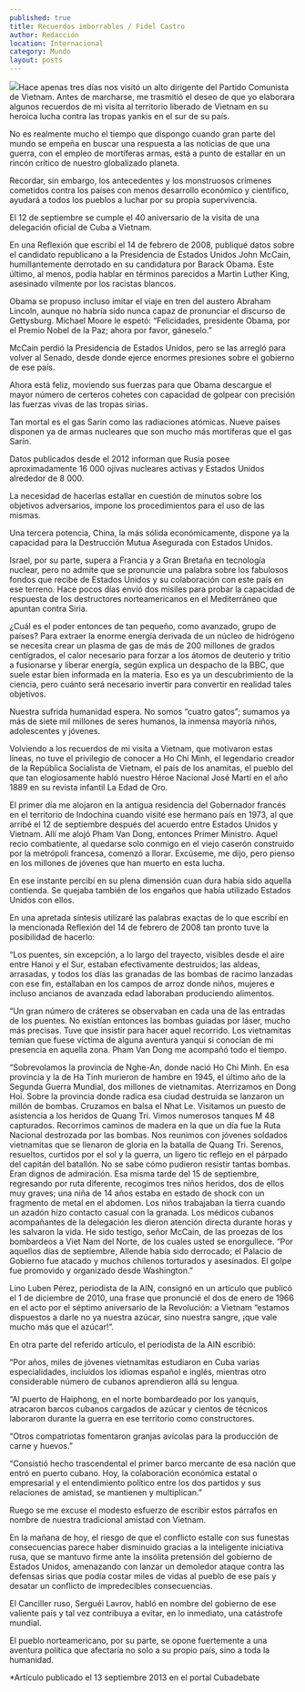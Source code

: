 ```yaml
---
published: true
title: Recuerdos imborrables / Fidel Castro
author: Redacción
location: Internacional
category: Mundo
layout: posts
---
```


![](http://i.imgur.com/JsqBvAxm.jpg)Hace apenas tres días nos visitó un alto dirigente del Partido Comunista de Vietnam. Antes de marcharse, me trasmitió el deseo de que yo elaborara algunos recuerdos de mi visita al territorio liberado de Vietnam en su heroica lucha contra las tropas yankis en el sur de su país.

No es realmente mucho el tiempo que dispongo cuando gran parte del mundo se empeña en buscar una respuesta a las noticias de que una guerra, con el empleo de mortíferas armas, está a punto de estallar en un rincón crítico de nuestro globalizado planeta.

Recordar, sin embargo, los antecedentes y los monstruosos crímenes cometidos contra los países con menos desarrollo económico y científico, ayudará a todos los pueblos a luchar por su propia supervivencia.

El 12 de septiembre se cumple el 40 aniversario de la visita de una delegación oficial de Cuba a Vietnam.

En una Reflexión que escribí el 14 de febrero de 2008, publiqué datos sobre el candidato republicano a la Presidencia de Estados Unidos John McCain, humillantemente derrotado en su candidatura por Barack Obama. Este último, al menos, podía hablar en términos parecidos a Martin Luther King, asesinado vilmente por los racistas blancos.

Obama se propuso incluso imitar el viaje en tren del austero Abraham Lincoln, aunque no habría sido nunca capaz de pronunciar el discurso de Gettysburg. Michael Moore le espetó: “Felicidades, presidente Obama, por el Premio Nobel de la Paz; ahora por favor, gáneselo.”

McCain perdió la Presidencia de Estados Unidos, pero se las arregló para volver al Senado, desde donde ejerce enormes presiones sobre el gobierno de ese país.

Ahora está feliz, moviendo sus fuerzas para que Obama descargue el mayor número de certeros cohetes con capacidad de golpear con precisión las fuerzas vivas de las tropas sirias.

Tan mortal es el gas Sarín como las radiaciones atómicas. Nueve países disponen ya de armas nucleares que son mucho más mortíferas que el gas Sarín.

Datos publicados desde el 2012 informan que Rusia posee aproximadamente 16 000 ojivas nucleares activas y Estados Unidos alrededor de 8 000.

La necesidad de hacerlas estallar en cuestión de minutos sobre los objetivos adversarios, impone los procedimientos para el uso de las mismas.

Una tercera potencia, China, la más sólida económicamente, dispone ya la capacidad para la Destrucción Mutua Asegurada con Estados Unidos.

Israel, por su parte, supera a Francia y a Gran Bretaña en tecnología nuclear, pero no admite que se pronuncie una palabra sobre los fabulosos fondos que recibe de Estados Unidos y su colaboración con este país en ese terreno. Hace pocos días envió dos misiles para probar la capacidad de respuesta de los destructores norteamericanos en el Mediterráneo que apuntan contra Siria.

¿Cuál es el poder entonces de tan pequeño, como avanzado, grupo de países? Para extraer la enorme energía derivada de un núcleo de hidrógeno se necesita crear un plasma de gas de más de 200 millones de grados centígrados, el calor necesario para forzar a los átomos de deuterio y tritio a fusionarse y liberar energía, según explica un despacho de la BBC, que suele estar bien informada en la materia. Eso es ya un descubrimiento de la ciencia, pero cuánto será necesario invertir para convertir en realidad tales objetivos.

Nuestra sufrida humanidad espera. No somos “cuatro gatos”; sumamos ya más de siete mil millones de seres humanos, la inmensa mayoría niños, adolescentes y jóvenes.

Volviendo a los recuerdos de mi visita a Vietnam, que motivaron estas líneas, no tuve el privilegio de conocer a Ho Chi Minh, el legendario creador de la República Socialista de Vietnam, el país de los anamitas, el pueblo del que tan elogiosamente habló nuestro Héroe Nacional José Martí en el año 1889 en su revista infantil La Edad de Oro.

El primer día me alojaron en la antigua residencia del Gobernador francés en el territorio de Indochina cuando visité ese hermano país en 1973, al que arribé el 12 de septiembre después del acuerdo entre Estados Unidos y Vietnam. Allí me alojó Pham Van Dong, entonces Primer Ministro. Aquel recio combatiente, al quedarse solo conmigo en el viejo caserón construido por la metrópoli francesa, comenzó a llorar. Excúseme, me dijo, pero pienso en los millones de jóvenes que han muerto en esta lucha.

En ese instante percibí en su plena dimensión cuan dura había sido aquella contienda. Se quejaba también de los engaños que había utilizado Estados Unidos con ellos.

En una apretada síntesis utilizaré las palabras exactas de lo que escribí en la mencionada Reflexión del 14 de febrero de 2008 tan pronto tuve la posibilidad de hacerlo:

“Los puentes, sin excepción, a lo largo del trayecto, visibles desde el aire entre Hanoi y el Sur, estaban efectivamente destruidos; las aldeas, arrasadas, y todos los días las granadas de las bombas de racimo lanzadas con ese fin, estallaban en los campos de arroz donde niños, mujeres e incluso ancianos de avanzada edad laboraban produciendo alimentos.

“Un gran número de cráteres se observaban en cada una de las entradas de los puentes. No existían entonces las bombas guiadas por láser, mucho más precisas. Tuve que insistir para hacer aquel recorrido. Los vietnamitas temían que fuese víctima de alguna aventura yanqui si conocían de mi presencia en aquella zona. Pham Van Dong me acompañó todo el tiempo.

“Sobrevolamos la provincia de Nghe-An, donde nació Ho Chi Minh. En esa provincia y la de Ha Tinh murieron de hambre en 1945, el último año de la Segunda Guerra Mundial, dos millones de vietnamitas. Aterrizamos en Dong Hoi. Sobre la provincia donde radica esa ciudad destruida se lanzaron un millón de bombas. Cruzamos en balsa el Nhat Le. Visitamos un puesto de asistencia a los heridos de Quang Tri. Vimos numerosos tanques M 48 capturados. Recorrimos caminos de madera en la que un día fue la Ruta Nacional destrozada por las bombas. Nos reunimos con jóvenes soldados vietnamitas que se llenaron de gloria en la batalla de Quang Tri. Serenos, resueltos, curtidos por el sol y la guerra, un ligero tic reflejo en el párpado del capitán del batallón. No se sabe cómo pudieron resistir tantas bombas. Eran dignos de admiración. Esa misma tarde del 15 de septiembre, regresando por ruta diferente, recogimos tres niños heridos, dos de ellos muy graves; una niña de 14 años estaba en estado de shock con un fragmento de metal en el abdomen. Los niños trabajaban la tierra cuando un azadón hizo contacto casual con la granada. Los médicos cubanos acompañantes de la delegación les dieron atención directa durante horas y les salvaron la vida. He sido testigo, señor McCain, de las proezas de los bombardeos a Viet Nam del Norte, de los cuales usted se enorgullece. “Por aquellos días de septiembre, Allende había sido derrocado; el Palacio de Gobierno fue atacado y muchos chilenos torturados y asesinados. El golpe fue promovido y organizado desde Washington.”

Lino Luben Pérez, periodista de la AIN, consignó en un artículo que publicó el 1 de diciembre de 2010, una frase que pronuncié el dos de enero de 1966 en el acto por el séptimo aniversario de la Revolución: a Vietnam “estamos dispuestos a darle no ya nuestra azúcar, sino nuestra sangre, ¡que vale mucho más que el azúcar!”.

En otra parte del referido artículo, el periodista de la AIN escribió:

“Por años, miles de jóvenes vietnamitas estudiaron en Cuba varias especialidades, incluidos los idiomas español e inglés, mientras otro considerable número de cubanos aprendieron allá su lengua.

“Al puerto de Haiphong, en el norte bombardeado por los yanquis, atracaron barcos cubanos cargados de azúcar y cientos de técnicos laboraron durante la guerra en ese territorio como constructores.

“Otros compatriotas fomentaron granjas avícolas para la producción de carne y huevos.”

“Consistió hecho trascendental el primer barco mercante de esa nación que entró en puerto cubano. Hoy, la colaboración económica estatal o empresarial y el entendimiento político entre los dos partidos y sus relaciones de amistad, se mantienen y multiplican.”

Ruego se me excuse el modesto esfuerzo de escribir estos párrafos en nombre de nuestra tradicional amistad con Vietnam.

En la mañana de hoy, el riesgo de que el conflicto estalle con sus funestas consecuencias parece haber disminuido gracias a la inteligente iniciativa rusa, que se mantuvo firme ante la insólita pretensión del gobierno de Estados Unidos, amenazando con lanzar un demoledor ataque contra las defensas sirias que podía costar miles de vidas al pueblo de ese país y desatar un conflicto de impredecibles consecuencias.

El Canciller ruso, Serguéi Lavrov, habló en nombre del gobierno de ese valiente país y tal vez contribuya a evitar, en lo inmediato, una catástrofe mundial.

El pueblo norteamericano, por su parte, se opone fuertemente a una aventura política que afectaría no solo a su propio país, sino a toda la humanidad.


*Artículo publicado el 13 septiembre 2013 en el portal Cubadebate
